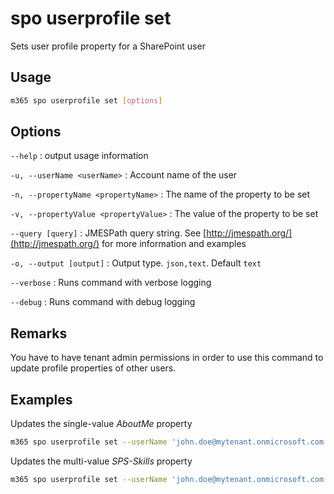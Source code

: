 # spo userprofile set

Sets user profile property for a SharePoint user

## Usage

```sh
m365 spo userprofile set [options]
```

## Options

`--help`
: output usage information

`-u, --userName <userName>`
: Account name of the user

`-n, --propertyName <propertyName>`
: The name of the property to be set

`-v, --propertyValue <propertyValue>`
: The value of the property to be set

`--query [query]`
: JMESPath query string. See [http://jmespath.org/](http://jmespath.org/) for more information and examples

`-o, --output [output]`
: Output type. `json,text`. Default `text`

`--verbose`
: Runs command with verbose logging

`--debug`
: Runs command with debug logging

## Remarks

You have to have tenant admin permissions in order to use this command to update profile properties of other users.

## Examples

 Updates the single-value _AboutMe_ property

```sh
m365 spo userprofile set --userName 'john.doe@mytenant.onmicrosoft.com' --propertyName 'AboutMe' --propertyValue 'Working as a Microsoft 365 developer'
```

Updates the multi-value _SPS-Skills_ property

```sh
m365 spo userprofile set --userName 'john.doe@mytenant.onmicrosoft.com' --propertyName 'SPS-Skills' --propertyValue 'CSS, HTML'
```
